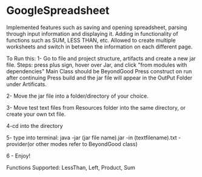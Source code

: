# GoogleSpreadsheet
Implemented features such as saving and opening spreadsheet, parsing through input information and displaying it. Adding in functionality of functions such as SUM, LESS THAN, etc. Allowed to create multiple worksheets and switch in between the information on each different page. 

To Run this: 
1- Go to file and project structure, artifacts and create a new jar file.
    Steps: press plus sign, hover over Jar, and click "from modules with dependencies" 
           Main Class should be BeyondGood 
           Press construct on run after continuing
           Press build and the jar file will appear in the OutPut Folder under Artificats. 
           
2- Move the jar file into a folder/directory of your choice. 

3- Move test text files from Resources folder into the same directory, or create your own txt file. 
                                        
4-cd into the directory 

5- type into terminal: java -jar (jar file name).jar -in (textfilename).txt -provider(or other modes refer to BeyondGood class)

6 - Enjoy! 

Functions Supported: LessThan, Left, Product, Sum
                        
